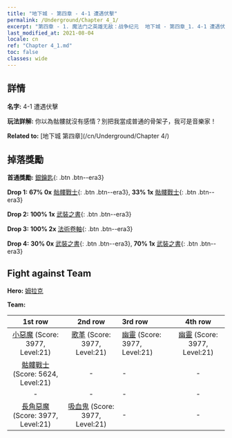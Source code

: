 ```yaml
---
title: "地下城 - 第四章 - 4-1 遭遇伏擊"
permalink: /Underground/Chapter 4_1/
excerpt: "第四章 - 1. 魔法门之英雄无敌：战争纪元  地下城 - 第四章_1. 4-1 遭遇伏擊"
last_modified_at: 2021-08-04
locale: cn
ref: "Chapter 4_1.md"
toc: false
classes: wide
---
```


## 詳情

 **名字:** 4-1 遭遇伏擊

 **玩法詳解:**       你以為骷髏就沒有感情？別把我當成普通的骨架子，我可是音樂家！

 **Related to:** [地下城 第四章](/cn/Underground/Chapter 4/)

## 掉落獎勵

 **首通獎勵:** [銀鑰匙](/cn/Items/con_693/){: .btn .btn--era3}

 **Drop 1:** **67% 0x** [骷髏戰士](/cn/Items/unt_208/){: .btn .btn--era3}, **33% 1x** [骷髏戰士](/cn/Items/unt_208/){: .btn .btn--era3}

 **Drop 2:** **100% 1x** [武裝之書](/cn/Items/mat_25/){: .btn .btn--era3}

 **Drop 3:** **100% 2x** [法術卷軸](/cn/Items/con_694/){: .btn .btn--era3}

 **Drop 4:** **30% 0x** [武裝之書](/cn/Items/mat_18/){: .btn .btn--era3}, **70% 1x** [武裝之書](/cn/Items/mat_18/){: .btn .btn--era3}


## Fight against Team
 **Hero:** [姆拉克](/cn/heroes/Mullich/)

 **Team:**


  | 1st row | 2nd row | 3rd row | 4th row |
  |:----:|:----:|:----|:----:|
  | [小惡魔](/cn/units/Imp/) (Score: 3977, Level:21)  | [歌革](/cn/units/Gog/) (Score: 3977, Level:21)  | [幽靈](/cn/units/Wight/) (Score: 3977, Level:21)  | [幽靈](/cn/units/Wight/) (Score: 3977, Level:21)  |
  | [骷髏戰士](/cn/units/Skeleton/) (Score: 5624, Level:21)  | - | - | - |
  | - | - | - | - |
  | [長角惡魔](/cn/units/Demon/) (Score: 3977, Level:21)  | [吸血鬼](/cn/units/Vampire/) (Score: 3977, Level:21)  | - | - |


